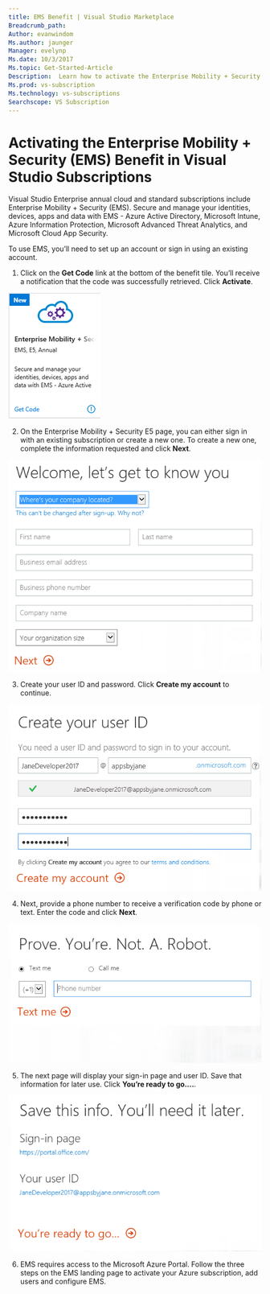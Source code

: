 ```yaml
---
title: EMS Benefit | Visual Studio Marketplace
Breadcrumb_path: 
Author: evanwindom
Ms.author: jaunger
Manager: evelynp
Ms.date: 10/3/2017
Ms.topic: Get-Started-Article
Description:  Learn how to activate the Enterprise Mobility + Security benefit included in your Visual Studio subscription. 
Ms.prod: vs-subscription
Ms.technology: vs-subscriptions
Searchscope: VS Subscription
---
```


# Activating the Enterprise Mobility + Security (EMS) Benefit in Visual Studio Subscriptions
Visual Studio Enterprise annual cloud and standard subscriptions include Enterprise Mobility + Security (EMS).  Secure and manage your identities, devices, apps and data with EMS - Azure Active Directory, Microsoft Intune, Azure Information Protection, Microsoft Advanced Threat Analytics, and Microsoft Cloud App Security.  

To use EMS, you’ll need to set up an account or sign in using an existing account. 
1.	Click on the **Get Code** link at the bottom of the benefit tile.   You’ll receive a notification that the code was successfully retrieved.  Click **Activate**. 

![EMS Benefit Tile](_img\vs-ems\vs-ems-tile.png)

2.	On the Enterprise Mobility + Security E5 page, you can either sign in with an existing subscription or create a new one.  To create a new one, complete the information requested  and click **Next**. 

![EMS Benefit Create Account](_img\vs-ems\vs-ems-create-account-cropped.png)

3. Create your user ID and password.  Click **Create my account** to continue.

![EMS Benefit Create UserID](_img\vs-ems\vs-ems-userID-cropped.png)

4.	Next, provide a phone number to receive a verification code by phone or text.  Enter the code and click **Next**.

![EMS Benefit Verification](_img\vs-ems\vs-ems-robot-cropped.png)

5.	The next page will display your sign-in page and user ID.  Save that information for later use.  Click **You’re ready to go….**.

![EMS Benefit Account Created](_img\vs-ems\vs-ems-save-info-cropped.png)

6.  EMS requires access to the Microsoft Azure Portal.  Follow the three steps on the EMS landing page to activate your Azure subscription, add users and configure EMS.

